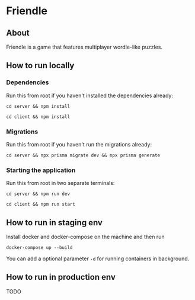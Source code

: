 # Friendle

## About

Friendle is a game that features multiplayer wordle-like puzzles.

## How to run locally

### Dependencies

Run this from root if you haven't installed the dependencies already:

`cd server && npm install`

`cd client && npm install`

### Migrations

Run this from root if you haven't run the migrations already:

`cd server && npx prisma migrate dev && npx prisma generate`

### Starting the application

Run this from root in two separate terminals:

`cd server && npm run dev`

`cd client && npm run start`

## How to run in staging env

Install docker and docker-compose on the machine and then run

`docker-compose up --build`

You can add a optional parameter `-d` for running containers in background.

## How to run in production env

TODO
